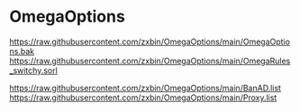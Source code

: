 # OmegaOptions
https://raw.githubusercontent.com/zxbin/OmegaOptions/main/OmegaOptions.bak
https://raw.githubusercontent.com/zxbin/OmegaOptions/main/OmegaRules_switchy.sorl

https://raw.githubusercontent.com/zxbin/OmegaOptions/main/BanAD.list
https://raw.githubusercontent.com/zxbin/OmegaOptions/main/Proxy.list
